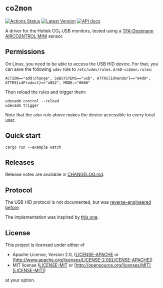 # `co2mon`

[![Actions Status]][github actions] [![Latest Version]][crates.io] [![API docs]][docs.rs]

[Actions Status]: https://github.com/lnicola/co2mon/workflows/ci/badge.svg
[github actions]: https://github.com/lnicola/co2mon/actions
[Latest Version]: https://img.shields.io/crates/v/co2mon.svg
[crates.io]: https://crates.io/crates/co2mon
[API docs]: https://docs.rs/co2mon/badge.svg
[docs.rs]: https://docs.rs/co2mon/

A driver for the Holtek CO₂ USB monitors, tested using a
[TFA-Dostmann AIRCO2NTROL MINI][AIRCO2NTROL MINI] sensor.

[AIRCO2NTROL MINI]: https://www.tfa-dostmann.de/en/produkt/co2-monitor-airco2ntrol-mini/

## Permissions

On Linux, you need to be able to access the USB HID device. For that, you
can save the following `udev` rule to `/etc/udev/rules.d/60-co2mon.rules`:

```text
ACTION=="add|change", SUBSYSTEMS=="usb", ATTRS{idVendor}=="04d9", ATTRS{idProduct}=="a052", MODE:="0666"
```

Then reload the rules and trigger them:

```shell
udevadm control --reload
udevadm trigger
```

Note that the `udev` rule above makes the device accessible to every local user.

## Quick start

```shell
cargo run --example watch
```

## Releases

Release notes are available in [CHANGELOG.md](co2mon/CHANGELOG.md).

## Protocol

The USB HID protocol is not documented, but was [reverse-engineered][had] [before][revspace].

The implementation was inspired by [this one][co2mon].

[co2mon]: https://github.com/dmage/co2mon/
[had]: https://hackaday.io/project/5301/
[revspace]: https://revspace.nl/CO2MeterHacking

## License

This project is licensed under either of

* Apache License, Version 2.0, ([LICENSE-APACHE](LICENSE-APACHE) or
   [http://www.apache.org/licenses/LICENSE-2.0][LICENSE-APACHE])
* MIT license ([LICENSE-MIT](LICENSE-MIT) or
   [http://opensource.org/licenses/MIT][LICENSE-MIT])

at your option.

[LICENSE-APACHE]: http://www.apache.org/licenses/LICENSE-2.0
[LICENSE-MIT]: http://opensource.org/licenses/MIT
